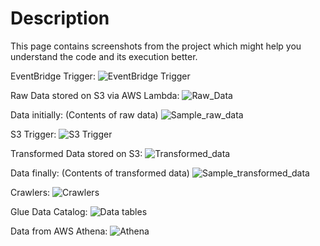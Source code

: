 # Description 
This page contains screenshots from the project which might help you understand the code and its execution better.

EventBridge Trigger:
![EventBridge Trigger](https://github.com/aman-tripathi-01/geo-location-data-engineering-project/assets/31034814/9a04175a-a975-49d1-889f-c3d03af8926d)

Raw Data stored on S3 via AWS Lambda:
![Raw_Data](https://github.com/aman-tripathi-01/geo-location-data-engineering-project/assets/31034814/abaf8c5f-d490-4007-8f2e-f773d0f505a0)

Data initially: (Contents of raw data)
![Sample_raw_data](https://github.com/aman-tripathi-01/geo-location-data-engineering-project/assets/31034814/a811cdf3-1118-4b93-985f-178480efcb11)

S3 Trigger:
![S3 Trigger](https://github.com/aman-tripathi-01/geo-location-data-engineering-project/assets/31034814/c30c6754-8a05-4514-942f-3dac2607efdd)

Transformed Data stored on S3:
![Transformed_data](https://github.com/aman-tripathi-01/geo-location-data-engineering-project/assets/31034814/a5d34c5d-f6cc-486a-9b14-f30897f46698)

Data finally: (Contents of transformed data)
![Sample_transformed_data](https://github.com/aman-tripathi-01/geo-location-data-engineering-project/assets/31034814/b1f11be6-99f3-42b0-9db9-16d825ea8072)

Crawlers:
![Crawlers](https://github.com/aman-tripathi-01/geo-location-data-engineering-project/assets/31034814/fb3b95d8-d2ee-4134-93bb-797a46b20584)

Glue Data Catalog:
![Data tables](https://github.com/aman-tripathi-01/geo-location-data-engineering-project/assets/31034814/30bc16c9-5c36-41d8-b386-018173b284cd)

Data from AWS Athena:
![Athena](https://github.com/aman-tripathi-01/geo-location-data-engineering-project/assets/31034814/aaa9dea9-1f41-461b-ac36-a7577e5e12cf)






